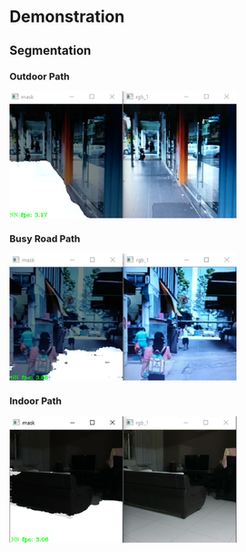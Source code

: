 # Demonstration

## Segmentation
### Outdoor Path
<img src="https://raw.githubusercontent.com/yjwong1999/OpenCV-AI-Competition-UTAR4Vision/main/others/Walkable%20Path%20Segmentation%20-%20Outdoor.png" 
     alt="Sample Result" width=400><br>
### Busy Road Path
<img src="https://raw.githubusercontent.com/yjwong1999/OpenCV-AI-Competition-UTAR4Vision/main/others/Walkable%20Path%20Segmentation%20-%20Busy%20Road.png" 
     alt="Sample Result" width=400><br>
### Indoor Path
<img src="https://raw.githubusercontent.com/yjwong1999/OpenCV-AI-Competition-UTAR4Vision/main/others/Walkable%20Path%20Segmentation%20-%20Indoor.png" 
     alt="Sample Result" width=400><br>
